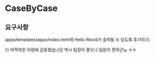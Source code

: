# CaseByCase

## 요구사항

apps/templates/apps/index.html에 Hello World가 출력될 수 있도록 추가하기.

다 떠먹여준 아량에 감동했습니당
역시 팀장이 좋으니 팀원이 편하군뇨 ㅎㅎ